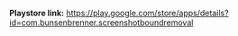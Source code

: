 **Playstore link:**
    https://play.google.com/store/apps/details?id=com.bunsenbrenner.screenshotboundremoval
